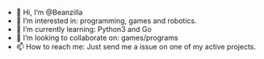 - 👋 Hi, I’m @Beanzilla
- 👀 I’m interested in: programming, games and robotics.
- 🌱 I’m currently learning: Python3 and Go
- 💞️ I’m looking to collaborate on: games/programs
- 📫 How to reach me: Just send me a issue on one of my active projects.

<!---
Beanzilla/Beanzilla is a ✨ special ✨ repository because its `README.md` (this file) appears on your GitHub profile.
You can click the Preview link to take a look at your changes.
--->
